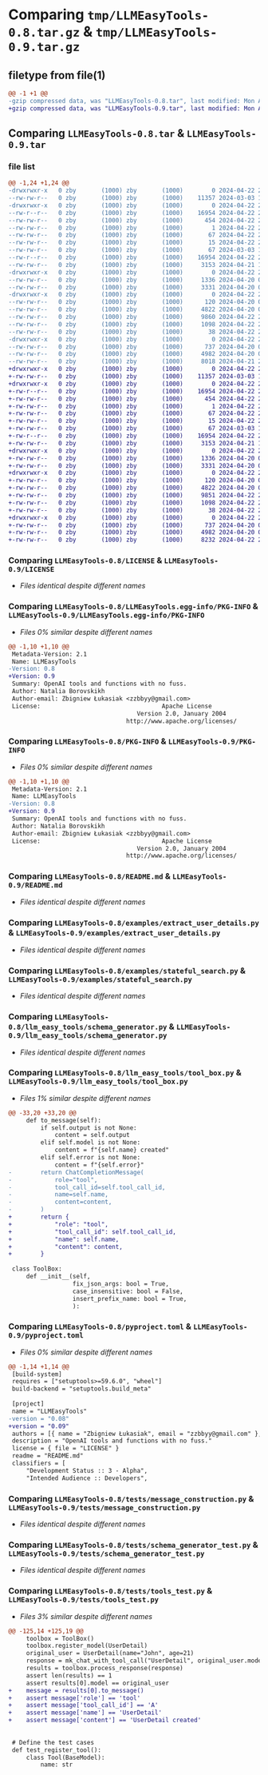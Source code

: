 # Comparing `tmp/LLMEasyTools-0.8.tar.gz` & `tmp/LLMEasyTools-0.9.tar.gz`

## filetype from file(1)

```diff
@@ -1 +1 @@
-gzip compressed data, was "LLMEasyTools-0.8.tar", last modified: Mon Apr 22 20:23:00 2024, max compression
+gzip compressed data, was "LLMEasyTools-0.9.tar", last modified: Mon Apr 22 20:39:31 2024, max compression
```

## Comparing `LLMEasyTools-0.8.tar` & `LLMEasyTools-0.9.tar`

### file list

```diff
@@ -1,24 +1,24 @@
-drwxrwxr-x   0 zby       (1000) zby       (1000)        0 2024-04-22 20:23:00.447450 LLMEasyTools-0.8/
--rw-rw-r--   0 zby       (1000) zby       (1000)    11357 2024-03-03 11:08:50.000000 LLMEasyTools-0.8/LICENSE
-drwxrwxr-x   0 zby       (1000) zby       (1000)        0 2024-04-22 20:23:00.447450 LLMEasyTools-0.8/LLMEasyTools.egg-info/
--rw-r--r--   0 zby       (1000) zby       (1000)    16954 2024-04-22 20:23:00.000000 LLMEasyTools-0.8/LLMEasyTools.egg-info/PKG-INFO
--rw-rw-r--   0 zby       (1000) zby       (1000)      454 2024-04-22 20:23:00.000000 LLMEasyTools-0.8/LLMEasyTools.egg-info/SOURCES.txt
--rw-rw-r--   0 zby       (1000) zby       (1000)        1 2024-04-22 20:23:00.000000 LLMEasyTools-0.8/LLMEasyTools.egg-info/dependency_links.txt
--rw-rw-r--   0 zby       (1000) zby       (1000)       67 2024-04-22 20:23:00.000000 LLMEasyTools-0.8/LLMEasyTools.egg-info/requires.txt
--rw-rw-r--   0 zby       (1000) zby       (1000)       15 2024-04-22 20:23:00.000000 LLMEasyTools-0.8/LLMEasyTools.egg-info/top_level.txt
--rw-rw-r--   0 zby       (1000) zby       (1000)       67 2024-03-03 11:08:50.000000 LLMEasyTools-0.8/MANIFEST.in
--rw-r--r--   0 zby       (1000) zby       (1000)    16954 2024-04-22 20:23:00.447450 LLMEasyTools-0.8/PKG-INFO
--rw-rw-r--   0 zby       (1000) zby       (1000)     3153 2024-04-21 17:27:50.000000 LLMEasyTools-0.8/README.md
-drwxrwxr-x   0 zby       (1000) zby       (1000)        0 2024-04-22 20:23:00.443450 LLMEasyTools-0.8/examples/
--rw-rw-r--   0 zby       (1000) zby       (1000)     1336 2024-04-20 07:38:54.000000 LLMEasyTools-0.8/examples/extract_user_details.py
--rw-rw-r--   0 zby       (1000) zby       (1000)     3331 2024-04-20 07:38:54.000000 LLMEasyTools-0.8/examples/stateful_search.py
-drwxrwxr-x   0 zby       (1000) zby       (1000)        0 2024-04-22 20:23:00.447450 LLMEasyTools-0.8/llm_easy_tools/
--rw-rw-r--   0 zby       (1000) zby       (1000)      120 2024-04-20 09:54:59.000000 LLMEasyTools-0.8/llm_easy_tools/__init__.py
--rw-rw-r--   0 zby       (1000) zby       (1000)     4822 2024-04-20 07:38:54.000000 LLMEasyTools-0.8/llm_easy_tools/schema_generator.py
--rw-rw-r--   0 zby       (1000) zby       (1000)     9860 2024-04-22 20:18:09.000000 LLMEasyTools-0.8/llm_easy_tools/tool_box.py
--rw-rw-r--   0 zby       (1000) zby       (1000)     1098 2024-04-22 20:21:34.000000 LLMEasyTools-0.8/pyproject.toml
--rw-rw-r--   0 zby       (1000) zby       (1000)       38 2024-04-22 20:23:00.447450 LLMEasyTools-0.8/setup.cfg
-drwxrwxr-x   0 zby       (1000) zby       (1000)        0 2024-04-22 20:23:00.447450 LLMEasyTools-0.8/tests/
--rw-rw-r--   0 zby       (1000) zby       (1000)      737 2024-04-20 07:38:54.000000 LLMEasyTools-0.8/tests/message_construction.py
--rw-rw-r--   0 zby       (1000) zby       (1000)     4982 2024-04-20 07:38:54.000000 LLMEasyTools-0.8/tests/schema_generator_test.py
--rw-rw-r--   0 zby       (1000) zby       (1000)     8018 2024-04-21 20:56:56.000000 LLMEasyTools-0.8/tests/tools_test.py
+drwxrwxr-x   0 zby       (1000) zby       (1000)        0 2024-04-22 20:39:31.921335 LLMEasyTools-0.9/
+-rw-rw-r--   0 zby       (1000) zby       (1000)    11357 2024-03-03 11:08:50.000000 LLMEasyTools-0.9/LICENSE
+drwxrwxr-x   0 zby       (1000) zby       (1000)        0 2024-04-22 20:39:31.917335 LLMEasyTools-0.9/LLMEasyTools.egg-info/
+-rw-r--r--   0 zby       (1000) zby       (1000)    16954 2024-04-22 20:39:31.000000 LLMEasyTools-0.9/LLMEasyTools.egg-info/PKG-INFO
+-rw-rw-r--   0 zby       (1000) zby       (1000)      454 2024-04-22 20:39:31.000000 LLMEasyTools-0.9/LLMEasyTools.egg-info/SOURCES.txt
+-rw-rw-r--   0 zby       (1000) zby       (1000)        1 2024-04-22 20:39:31.000000 LLMEasyTools-0.9/LLMEasyTools.egg-info/dependency_links.txt
+-rw-rw-r--   0 zby       (1000) zby       (1000)       67 2024-04-22 20:39:31.000000 LLMEasyTools-0.9/LLMEasyTools.egg-info/requires.txt
+-rw-rw-r--   0 zby       (1000) zby       (1000)       15 2024-04-22 20:39:31.000000 LLMEasyTools-0.9/LLMEasyTools.egg-info/top_level.txt
+-rw-rw-r--   0 zby       (1000) zby       (1000)       67 2024-03-03 11:08:50.000000 LLMEasyTools-0.9/MANIFEST.in
+-rw-r--r--   0 zby       (1000) zby       (1000)    16954 2024-04-22 20:39:31.917335 LLMEasyTools-0.9/PKG-INFO
+-rw-rw-r--   0 zby       (1000) zby       (1000)     3153 2024-04-21 17:27:50.000000 LLMEasyTools-0.9/README.md
+drwxrwxr-x   0 zby       (1000) zby       (1000)        0 2024-04-22 20:39:31.917335 LLMEasyTools-0.9/examples/
+-rw-rw-r--   0 zby       (1000) zby       (1000)     1336 2024-04-20 07:38:54.000000 LLMEasyTools-0.9/examples/extract_user_details.py
+-rw-rw-r--   0 zby       (1000) zby       (1000)     3331 2024-04-20 07:38:54.000000 LLMEasyTools-0.9/examples/stateful_search.py
+drwxrwxr-x   0 zby       (1000) zby       (1000)        0 2024-04-22 20:39:31.917335 LLMEasyTools-0.9/llm_easy_tools/
+-rw-rw-r--   0 zby       (1000) zby       (1000)      120 2024-04-20 09:54:59.000000 LLMEasyTools-0.9/llm_easy_tools/__init__.py
+-rw-rw-r--   0 zby       (1000) zby       (1000)     4822 2024-04-20 07:38:54.000000 LLMEasyTools-0.9/llm_easy_tools/schema_generator.py
+-rw-rw-r--   0 zby       (1000) zby       (1000)     9851 2024-04-22 20:30:10.000000 LLMEasyTools-0.9/llm_easy_tools/tool_box.py
+-rw-rw-r--   0 zby       (1000) zby       (1000)     1098 2024-04-22 20:37:12.000000 LLMEasyTools-0.9/pyproject.toml
+-rw-rw-r--   0 zby       (1000) zby       (1000)       38 2024-04-22 20:39:31.921335 LLMEasyTools-0.9/setup.cfg
+drwxrwxr-x   0 zby       (1000) zby       (1000)        0 2024-04-22 20:39:31.917335 LLMEasyTools-0.9/tests/
+-rw-rw-r--   0 zby       (1000) zby       (1000)      737 2024-04-20 07:38:54.000000 LLMEasyTools-0.9/tests/message_construction.py
+-rw-rw-r--   0 zby       (1000) zby       (1000)     4982 2024-04-20 07:38:54.000000 LLMEasyTools-0.9/tests/schema_generator_test.py
+-rw-rw-r--   0 zby       (1000) zby       (1000)     8232 2024-04-22 20:37:46.000000 LLMEasyTools-0.9/tests/tools_test.py
```

### Comparing `LLMEasyTools-0.8/LICENSE` & `LLMEasyTools-0.9/LICENSE`

 * *Files identical despite different names*

### Comparing `LLMEasyTools-0.8/LLMEasyTools.egg-info/PKG-INFO` & `LLMEasyTools-0.9/LLMEasyTools.egg-info/PKG-INFO`

 * *Files 0% similar despite different names*

```diff
@@ -1,10 +1,10 @@
 Metadata-Version: 2.1
 Name: LLMEasyTools
-Version: 0.8
+Version: 0.9
 Summary: OpenAI tools and functions with no fuss.
 Author: Natalia Borovskikh
 Author-email: Zbigniew Łukasiak <zzbbyy@gmail.com>
 License:                                  Apache License
                                    Version 2.0, January 2004
                                 http://www.apache.org/licenses/
```

### Comparing `LLMEasyTools-0.8/PKG-INFO` & `LLMEasyTools-0.9/PKG-INFO`

 * *Files 0% similar despite different names*

```diff
@@ -1,10 +1,10 @@
 Metadata-Version: 2.1
 Name: LLMEasyTools
-Version: 0.8
+Version: 0.9
 Summary: OpenAI tools and functions with no fuss.
 Author: Natalia Borovskikh
 Author-email: Zbigniew Łukasiak <zzbbyy@gmail.com>
 License:                                  Apache License
                                    Version 2.0, January 2004
                                 http://www.apache.org/licenses/
```

### Comparing `LLMEasyTools-0.8/README.md` & `LLMEasyTools-0.9/README.md`

 * *Files identical despite different names*

### Comparing `LLMEasyTools-0.8/examples/extract_user_details.py` & `LLMEasyTools-0.9/examples/extract_user_details.py`

 * *Files identical despite different names*

### Comparing `LLMEasyTools-0.8/examples/stateful_search.py` & `LLMEasyTools-0.9/examples/stateful_search.py`

 * *Files identical despite different names*

### Comparing `LLMEasyTools-0.8/llm_easy_tools/schema_generator.py` & `LLMEasyTools-0.9/llm_easy_tools/schema_generator.py`

 * *Files identical despite different names*

### Comparing `LLMEasyTools-0.8/llm_easy_tools/tool_box.py` & `LLMEasyTools-0.9/llm_easy_tools/tool_box.py`

 * *Files 1% similar despite different names*

```diff
@@ -33,20 +33,20 @@
     def to_message(self):
         if self.output is not None:
             content = self.output
         elif self.model is not None:
             content = f"{self.name} created"
         elif self.error is not None:
             content = f"{self.error}"
-        return ChatCompletionMessage(
-            role="tool",
-            tool_call_id=self.tool_call_id,
-            name=self.name,
-            content=content,
-        )
+        return {
+            "role": "tool",
+            "tool_call_id": self.tool_call_id,
+            "name": self.name,
+            "content": content,
+        }
 
 class ToolBox:
     def __init__(self,
                  fix_json_args: bool = True,
                  case_insensitive: bool = False,
                  insert_prefix_name: bool = True,
                  ):
```

### Comparing `LLMEasyTools-0.8/pyproject.toml` & `LLMEasyTools-0.9/pyproject.toml`

 * *Files 0% similar despite different names*

```diff
@@ -1,14 +1,14 @@
 [build-system]
 requires = ["setuptools>=59.6.0", "wheel"]
 build-backend = "setuptools.build_meta"
 
 [project]
 name = "LLMEasyTools"
-version = "0.08"
+version = "0.09"
 authors = [{ name = "Zbigniew Łukasiak", email = "zzbbyy@gmail.com" }, { name = "Natalia Borovskikh" }]
 description = "OpenAI tools and functions with no fuss."
 license = { file = "LICENSE" }
 readme = "README.md"
 classifiers = [
     "Development Status :: 3 - Alpha",
     "Intended Audience :: Developers",
```

### Comparing `LLMEasyTools-0.8/tests/message_construction.py` & `LLMEasyTools-0.9/tests/message_construction.py`

 * *Files identical despite different names*

### Comparing `LLMEasyTools-0.8/tests/schema_generator_test.py` & `LLMEasyTools-0.9/tests/schema_generator_test.py`

 * *Files identical despite different names*

### Comparing `LLMEasyTools-0.8/tests/tools_test.py` & `LLMEasyTools-0.9/tests/tools_test.py`

 * *Files 3% similar despite different names*

```diff
@@ -125,14 +125,19 @@
     toolbox = ToolBox()
     toolbox.register_model(UserDetail)
     original_user = UserDetail(name="John", age=21)
     response = mk_chat_with_tool_call("UserDetail", original_user.model_dump())
     results = toolbox.process_response(response)
     assert len(results) == 1
     assert results[0].model == original_user
+    message = results[0].to_message()
+    assert message['role'] == 'tool'
+    assert message['tool_call_id'] == 'A'
+    assert message['name'] == 'UserDetail'
+    assert message['content'] == 'UserDetail created'
 
 
 # Define the test cases
 def test_register_tool():
     class Tool(BaseModel):
         name: str
```

